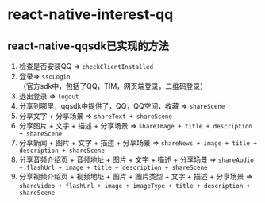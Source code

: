 # react-native-interest-qq

## react-native-qqsdk已实现的方法

1. 检查是否安装QQ => `checkClientInstalled`
2. 登录=> `ssoLogin`（官方sdk中，包括了QQ，TIM，网页端登录，二维码登录）
3. 退出登录  => `logout`
4. 分享到哪里，qqsdk中提供了，QQ，QQ空间，收藏 => `shareScene`
5. 分享文字 + 分享场景  => `shareText + shareScene`
6. 分享图片 + 文字 + 描述 + 分享场景 => `shareImage + title + description + shareScene`
7. 分享新闻 + 图片 + 文字 + 描述 + 分享场景 => `shareNews + image + title + description + shareScene`
8. 分享音频介绍页 + 音频地址 + 图片 + 文字 + 描述 + 分享场景 => `shareAudio + flashUrl + image + title + description + shareScene`
9. 分享视频介绍页 + 视频地址 + 图片 + 图片类型 + 文字 + 描述 + 分享场景 => `shareVideo + flashUrl + image + imageType + title + description + shareScene`
